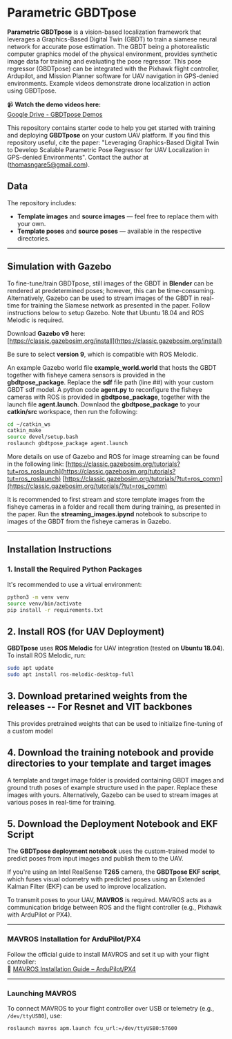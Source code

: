 # **Parametric GBDTpose**

**Parametric GBDTpose** is a vision-based localization framework that leverages a Graphics-Based Digital Twin (GBDT) to train a siamese neural network for accurate pose estimation. The GBDT being a photorealistic computer graphics model of the physical environment, provides synthetic image data for training and evaluating the pose regressor. This pose regressor (GBDTpose) can be integrated with the Pixhawk flight controller, Ardupilot, and Mission Planner software for UAV navigation in GPS-denied environments.
Example videos demonstrate drone localization in action using GBDTpose. 

📹 **Watch the demo videos here:**  
[Google Drive - GBDTpose Demos](https://drive.google.com/drive/folders/126kFGxMAw3pU-g0phBOq0ywAM3b9NQak)

This repository contains starter code to help you get started with training and deploying **GBDTpose** on your custom UAV platform.
If you find this repository useful, cite the paper: 
"Leveraging Graphics-Based Digital Twin to Develop Scalable Parametric Pose Regressor for UAV Localization in GPS-denied Environments".
Contact the author at (thomasngare5@gmail.com).

## **Data**

The repository includes:

- **Template images** and **source images** — feel free to replace them with your own.
- **Template poses** and **source poses** — available in the respective directories.

---

## **Simulation with Gazebo**

To fine-tune/train GBDTpose, still images of the GBDT in **Blender** can be rendered at predetermined poses; however, this can be time-consuming.
Alternatively, Gazebo can be used to stream images of the GBDT in real-time for training the Siamese network as presented in the paper. 
Follow instructions below to setup Gazebo. Note that Ubuntu 18.04 and ROS Melodic is required.

Download **Gazebo v9** here:  
[https://classic.gazebosim.org/install](https://classic.gazebosim.org/install)

Be sure to select **version 9**, which is compatible with ROS Melodic.

An example Gazebo world file **example_world.world** that hosts the GBDT together with fisheye camera sensors is provided in the **gbdtpose_package**. Replace the **sdf** file path (line ##) with your custom GBDT sdf model. A python code **agent.py** to reconfigure the fisheye cameras with ROS is provided in **gbdtpose_package**, together with the launch file **agent.launch**. Downlaod the **gbdtpose_package** to your **catkin/src** workspace, then run the following:
```bash
cd ~/catkin_ws
catkin_make
source devel/setup.bash
roslaunch gbdtpose_package agent.launch
```
More details on use of Gazebo and ROS for image streaming can be found in the following link:
[https://classic.gazebosim.org/tutorials?tut=ros_roslaunch](https://classic.gazebosim.org/tutorials?tut=ros_roslaunch)
[https://classic.gazebosim.org/tutorials/?tut=ros_comm](https://classic.gazebosim.org/tutorials/?tut=ros_comm)

It is recommended to first stream and store template images from the fisheye cameras in a folder and recall them during training, as presented in the paper. Run the **streaming_images.ipynd** notebook to subscripe to images of the GBDT from the fisheye cameras in Gazebo.

---

## **Installation Instructions**

### **1. Install the Required Python Packages**

It's recommended to use a virtual environment:

```bash
python3 -m venv venv
source venv/bin/activate
pip install -r requirements.txt
```

## **2. Install ROS (for UAV Deployment)**

**GBDTpose** uses **ROS Melodic** for UAV integration (tested on **Ubuntu 18.04**).  
To install ROS Melodic, run:

```bash
sudo apt update
sudo apt install ros-melodic-desktop-full
```
## **3. Download pretarined weights from the releases -- For Resnet and VIT backbones**
This provides pretrained weights that can be used to initialize fine-tuning of a custom model

## **4. Download the training notebook and provide directories to your template and target images**
A template and target image folder is provided containing GBDT images and ground truth poses of example structure used in the paper.
Replace these images with yours. Alternatively, Gazebo can be used to stream images at various poses in real-time for training.

## **5. Download the Deployment Notebook and EKF Script**

The **GBDTpose deployment notebook** uses the custom-trained model to predict poses from input images and publish them to the UAV.  

If you're using an Intel RealSense **T265** camera, the **GBDTpose EKF script**, which fuses visual odometry with predicted poses using an Extended Kalman Filter (EKF) can be used to improve localization.

To transmit poses to your UAV, **MAVROS** is required. MAVROS acts as a communication bridge between ROS and the flight controller (e.g., Pixhawk with ArduPilot or PX4).

---

### **MAVROS Installation for ArduPilot/PX4**

Follow the official guide to install MAVROS and set it up with your flight controller:  
🔗 [MAVROS Installation Guide – ArduPilot/PX4](https://ardupilot.org/dev/docs/ros-install.html)

---

### **Launching MAVROS**

To connect MAVROS to your flight controller over USB or telemetry (e.g., `/dev/ttyUSB0`), use:

```bash
roslaunch mavros apm.launch fcu_url:=/dev/ttyUSB0:57600
